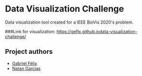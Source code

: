 # Data Visualization Challenge
Data visualization tool created for a IEEE BioVis 2020's problem.

###Link for visualization: https://geflx.github.iodata-visualization-challenge/


## Project authors
* [Gabriel Félix](https://github.com/geflx)
* [Natan Garcias](https://github.com/NatanGarcias) 